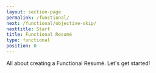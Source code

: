 ```yaml
---
layout: section-page
permalink: /functional/
next: /functional/objective-skip/
nexttitle: Start
title: Functional Resumé
type: functional
position: 0
---
```


All about creating a Functional Resumé. Let's get started!